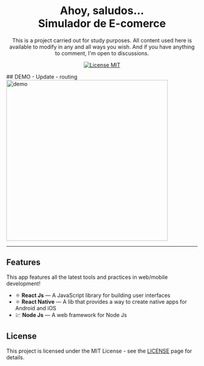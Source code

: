 
<h1 align="center">

<br>
Ahoy, saludos... 
<br>
Simulador de E-comerce
</h1>

<p align="center">This is a project carried out for study purposes. All content used here is available to modify in any and all ways you wish.
And if you have anything to comment, I'm open to discussions.</p>

<p align="center">
  <a href="https://opensource.org/licenses/MIT">
    <img src="https://img.shields.io/badge/License-MIT-blue.svg" alt="License MIT">
  </a>
</p>

[//]: # (Add your gifs/images here:)
<div>
## DEMO - Update - routing
  <img src="./src/assets/demo - 23-09-16.gifIMAGE_1_URL" alt="demo" height="425">
</div>

<hr />

## Features
This app features all the latest tools and practices in web/mobile development!

- ⚛️ **React Js** — A JavaScript library for building user interfaces
- ⚛️ **React Native** — A lib that provides a way to create native apps for Android and iOS
- 💹 **Node Js** — A web framework for Node Js


## License

This project is licensed under the MIT License - see the [LICENSE](https://opensource.org/licenses/MIT) page for details.